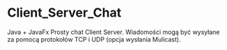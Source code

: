 # Client_Server_Chat
Java + JavaFx
Prosty chat Client Server. Wiadomości mogą być wysyłane za pomocą protokołów TCP i UDP (opcja wysłania Mulicast).
